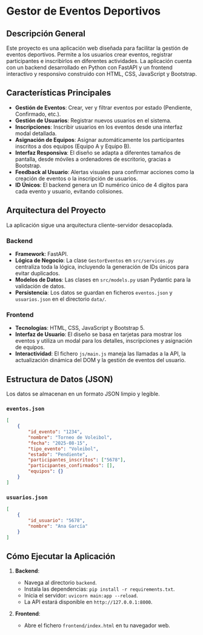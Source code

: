 # Gestor de Eventos Deportivos

## Descripción General

Este proyecto es una aplicación web diseñada para facilitar la gestión de eventos deportivos. Permite a los usuarios crear eventos, registrar participantes e inscribirlos en diferentes actividades. La aplicación cuenta con un backend desarrollado en Python con FastAPI y un frontend interactivo y responsivo construido con HTML, CSS, JavaScript y Bootstrap.

## Características Principales

- **Gestión de Eventos**: Crear, ver y filtrar eventos por estado (Pendiente, Confirmado, etc.).
- **Gestión de Usuarios**: Registrar nuevos usuarios en el sistema.
- **Inscripciones**: Inscribir usuarios en los eventos desde una interfaz modal detallada.
- **Asignación de Equipos**: Asignar automáticamente los participantes inscritos a dos equipos (Equipo A y Equipo B).
- **Interfaz Responsiva**: El diseño se adapta a diferentes tamaños de pantalla, desde móviles a ordenadores de escritorio, gracias a Bootstrap.
- **Feedback al Usuario**: Alertas visuales para confirmar acciones como la creación de eventos o la inscripción de usuarios.
- **ID Únicos**: El backend genera un ID numérico único de 4 dígitos para cada evento y usuario, evitando colisiones.

## Arquitectura del Proyecto

La aplicación sigue una arquitectura cliente-servidor desacoplada.

### Backend

- **Framework**: FastAPI.
- **Lógica de Negocio**: La clase `GestorEventos` en `src/services.py` centraliza toda la lógica, incluyendo la generación de IDs únicos para evitar duplicados.
- **Modelos de Datos**: Las clases en `src/models.py` usan Pydantic para la validación de datos.
- **Persistencia**: Los datos se guardan en ficheros `eventos.json` y `usuarios.json` en el directorio `data/`.

### Frontend

- **Tecnologías**: HTML, CSS, JavaScript y Bootstrap 5.
- **Interfaz de Usuario**: El diseño se basa en tarjetas para mostrar los eventos y utiliza un modal para los detalles, inscripciones y asignación de equipos.
- **Interactividad**: El fichero `js/main.js` maneja las llamadas a la API, la actualización dinámica del DOM y la gestión de eventos del usuario.

## Estructura de Datos (JSON)

Los datos se almacenan en un formato JSON limpio y legible.

### `eventos.json`

```json
[
    {
        "id_evento": "1234",
        "nombre": "Torneo de Voleibol",
        "fecha": "2025-08-15",
        "tipo_evento": "Voleibol",
        "estado": "Pendiente",
        "participantes_inscritos": ["5678"],
        "participantes_confirmados": [],
        "equipos": {}
    }
]
```

### `usuarios.json`

```json
[
    {
        "id_usuario": "5678",
        "nombre": "Ana García"
    }
]
```

## Cómo Ejecutar la Aplicación

1.  **Backend**:
    - Navega al directorio `backend`.
    - Instala las dependencias: `pip install -r requirements.txt`.
    - Inicia el servidor: `uvicorn main:app --reload`.
    - La API estará disponible en `http://127.0.0.1:8000`.

2.  **Frontend**:
    - Abre el fichero `frontend/index.html` en tu navegador web.

